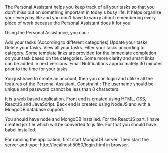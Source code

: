 The Personal Assistant helps you keep track of all your tasks so that you don't miss out on something important in today's busy life. It helps organize your everyday life and you don't have to worry about remembering every piece of work because the Personal Assistant does it for you.

Using the Personal Assistance, you can :

Add your tasks (According to different categories)
Update your tasks.
Delete your tasks.
View all your tasks.
Filter your tasks according to category. 
Some template links are provided for the immediate completion on your task based on the categories. Some more clarity and smart links can be added in next versions.
Email Notifications approximately 30 minutes prior to the time for your tasks.

You just have to create an account, then you can login and utilize all the features of the Personal Assistant. 
Constraint : The username should be unique and password cannot be less than 8 characters.

It is a web based application. Front end is created using HTML, CSS, ReactJS and JavaScript. Back end is created using NodeJS and with a MongoDB database support.

You should have node and MongoDB installed. For the ReactJS part, I have created jsx file which will be converted to js file. For that you should have babel installed.

For running the application, first start MongoDB server. Then start the server and type: http://localhost:5050/login.html in browser.
